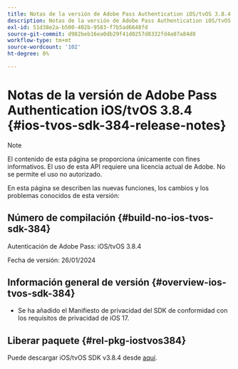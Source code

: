 ```yaml
---
title: Notas de la versión de Adobe Pass Authentication iOS/tvOS 3.8.4
description: Notas de la versión de Adobe Pass Authentication iOS/tvOS 3.8.4
exl-id: 51d38e2a-b500-402b-9583-f7b5ad6648fd
source-git-commit: d982beb16ea0db29f41d0257d8332fd4a07a84d8
workflow-type: tm+mt
source-wordcount: '102'
ht-degree: 0%

---
```


# Notas de la versión de Adobe Pass Authentication iOS/tvOS 3.8.4 {#ios-tvos-sdk-384-release-notes}

>[!NOTE]
>
>El contenido de esta página se proporciona únicamente con fines informativos. El uso de esta API requiere una licencia actual de Adobe. No se permite el uso no autorizado.

En esta página se describen las nuevas funciones, los cambios y los problemas conocidos de esta versión:

## Número de compilación {#build-no-ios-tvos-sdk-384}

Autenticación de Adobe Pass: iOS/tvOS 3.8.4

Fecha de versión: 26/01/2024



## Información general de versión {#overview-ios-tvos-sdk-384}

* Se ha añadido el Manifiesto de privacidad del SDK de conformidad con los requisitos de privacidad de iOS 17.


## Liberar paquete {#rel-pkg-iostvos384}

Puede descargar iOS/tvOS SDK v3.8.4 desde [aquí](https://tve.zendesk.com/hc/en-us/articles/204963209-iOS-tvOS-Native-AccessEnabler-Library).
